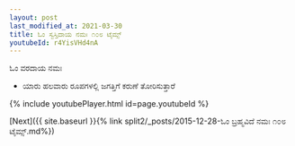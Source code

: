 ```yaml
---
layout: post
last_modified_at: 2021-03-30
title: ಓಂ ಸ್ವಸ್ತಿದಾಯ ನಮಃ ೧೦೮ ಟೈಮ್ಸ್
youtubeId: r4YisVHd4nA
---
```

 
 
 ಓಂ ವರದಾಯ ನಮಃ  
 
 -  ಯಾರು ಹಲವಾರು ರೂಪಗಳಲ್ಲಿ ಜಗತ್ತಿಗೆ ಕರುಣೆ ತೋರಿಸುತ್ತಾರೆ 
 
  
 
  
 
 
 
 
 
 


{% include youtubePlayer.html id=page.youtubeId %}
 
[Next]({{ site.baseurl }}{% link  split2/_posts/2015-12-28-ಓಂ ಬ್ರಹ್ಮವಿದೆ ನಮಃ ೧೦೮ ಟೈಮ್ಸ್.md%})
 
